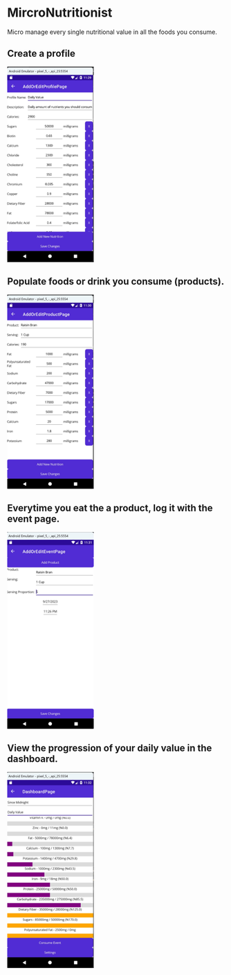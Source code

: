 # MircroNutritionist

Micro manage every single nutritional value in all the foods you consume.

## Create a profile

<img src="https://github.com/matjmase/MircroNutritionist/blob/main/ScreenShots/Profile.jpg" width="200" />

## Populate foods or drink you consume (products).

<img src="https://github.com/matjmase/MircroNutritionist/blob/main/ScreenShots/Product.jpg" width="200" />

## Everytime you eat the a product, log it with the event page.

<img src="https://github.com/matjmase/MircroNutritionist/blob/main/ScreenShots/Event.jpg" width="200" />

## View the progression of your daily value in the dashboard.

<img src="https://github.com/matjmase/MircroNutritionist/blob/main/ScreenShots/Dashboard.jpg" width="200" />
